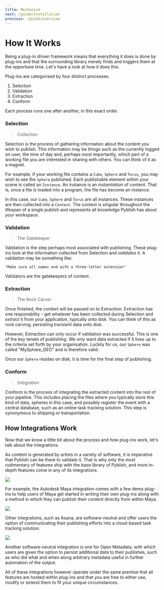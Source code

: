 ```yaml
---
title: Mechanism
next: /guide/installation
previous: /guide/overview
---
```



# How It Works

Being a plug-in driven framework means that everything it does is done by plug-ins and that the surrounding library merely finds and triggers them at the opportune time. Let's have a look at how it does this.

Plug-ins are categorised by four distinct processes.

1. Selection
2. Validation
3. Extraction
4. Conform

Each process runs one after another, in this exact order.

### Selection

> Collection

Selection is the process of gathering information about the content you wish to publish. This information may be things such as the currently logged on user, the time of day and, perhaps most importantly, which part of a working file you are interested in sharing with others. You can think of it as a magnet.

For example, if your working file contains a `Cube`, `Sphere` and `Torus`, you may wish to see the `Sphere` published. Each publishable element within your scene is called an `Instance`. An instance is an *instantiation* of content. That is, once a file is loaded into a program, the file has become an instance.

In this case, our `Cube`, `Sphere` and `Torus` are all instances. These instances are then collected into a `Context`. The context is singular throughout the lifespan of a single publish and represents all knowledge Pyblish has about your workspace.

### Validation

> The Gatekeeper

Validation is the step perhaps most associated with publishing. These plug-ins look at the information collected from Selection and *validates* it. A validation may be something like:

```
"Make sure all names end with a three-letter extension"
```

Validators are the gatekeepers of content.

### Extraction

> The Rock Carver

Once finished, the context will be passed on to Extraction. Extraction has one responsbility - get whatever has been collected during Selection and *extract* it from your application, typically onto disk. You can think of *this* as rock carving; persisting transient data onto disk.

However, Extraction can only occur if validation was successful. This is one of the key tenets of publishing. We only want data extracted if it lives up to the criteria set forth by your organisation. Luckily for us, our `Sphere` was called "MySphere_GEO" and is therefore valid.

Once our `Sphere` resides on disk, it is time for the final step of publishing.

### Conform

> Integration

Conform is the process of integrating the extracted content into the rest of your pipeline. This includes placing the files where you typically store this kind of data, spheres in this case, and possibly register the event with a central database, such as an online task tracking solution. This step is synonymous to shipping or transportation.

## How Integrations Work

Now that we know a little bit about the process and how plug-ins work, let's talk about the integrations.

As content is generated by artists in a variety of software, it is imperative that Pyblish can be there to validate it. That is why only the most rudimentary of features ship with the base library of Pyblish, and more in-depth features come in any of its integrations.

![](static/img/guide/maya-pyblish.png)

For example, the Autodesk Maya integration comes with a few demo plug-ins to help users of Maya get started in writing their own plug-ins along with a method in which they can publish their content directly from within Maya.

![](static/img/guide/asana-pyblish.png)

Other integrations, such as Asana, are software-neutral and offer users the option of communicating their publishing efforts into a cloud-based task tracking solution.

![](static/img/guide/openmetadata-pyblish.png)

Another software-neutral integration is one for Open Metadata, with which users are given the option to persist additional data to their publishes, such as who did what and when along arbitrary metadata useful in further automation of the output.

All of these integrations however operate under the same premise that all features are hosted within plug-ins and that you are free to either use, modify or extend them to fit your unique circumstances.
